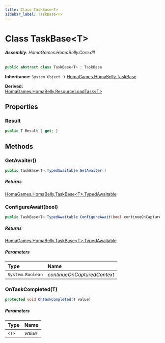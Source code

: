 ```yaml
---
title: Class TaskBase<T>
sidebar_label: TaskBase<T>
---
```

# Class TaskBase&lt;T&gt;


###### **Assembly**: HomaGames.HomaBelly.Core.dll

```csharp title="Declaration"
public abstract class TaskBase<T> : TaskBase
```
**Inheritance:** `System.Object` -> [HomaGames.HomaBelly.TaskBase](../HomaGames.HomaBelly/TaskBase)

**Derived:**  
[HomaGames.HomaBelly.ResourceLoadTask&lt;T&gt;](../HomaGames.HomaBelly/ResourceLoadTask`T`)

## Properties
### Result


```csharp title="Declaration"
public T Result { get; }
```
## Methods
### GetAwaiter()


```csharp title="Declaration"
public TaskBase<T>.TypedAwaitable GetAwaiter()
```

##### Returns

[HomaGames.HomaBelly.TaskBase&lt;T&gt;.TypedAwaitable](../HomaGames.HomaBelly/TaskBase`T`.TypedAwaitable)
### ConfigureAwait(bool)


```csharp title="Declaration"
public TaskBase<T>.TypedAwaitable ConfigureAwait(bool continueOnCapturedContext)
```

##### Returns

[HomaGames.HomaBelly.TaskBase&lt;T&gt;.TypedAwaitable](../HomaGames.HomaBelly/TaskBase`T`.TypedAwaitable)

##### Parameters

| Type | Name |
|:--- |:--- |
| `System.Boolean` | *continueOnCapturedContext* |

### OnTaskCompleted(T)


```csharp title="Declaration"
protected void OnTaskCompleted(T value)
```

##### Parameters

| Type | Name |
|:--- |:--- |
| `<T>` | *value* |

